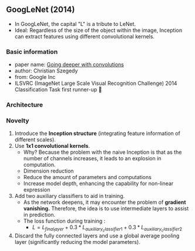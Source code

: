 ## GoogLeNet (2014) 
- In GoogLeNet, the capital "L" is a tribute to LeNet.
- Ideal: Regardless of the size of the object within the image, Inception can extract features using different convolutional kernels.

### Basic information
- paper name: [Going deeper with convolutions](https://arxiv.org/abs/1409.4842)
- author: Christian Szegedy
- from: Google Inc
- ILSVRC (ImageNet Large Scale Visual Recognition Challenge) 2014 Classification Task first runner-up :1st_place_medal:

### Architecture


### Novelty
1. Introduce the **Inception structure** (integrating feature information of different scales).
2. Use **1x1 convolutional kernels**.
   - Why? Because the problem with the naive Inception is that as the number of channels increases, it leads to an explosion in computation.
   - Dimension reduction
   - Reduce the amount of parameters and computations
   - Increase model depth, enhancing the capability for non-linear expression
4. Add two auxiliary classifiers to aid in training.
   - As the network deepens, it may encounter the problem of **gradient vanishing.** Therefore, the idea is to use intermediate layers to assist in prediction.
   - The loss function during training : 
     -  $L = L_{final_layer} + 0.3 * L_{auxiliary_classifier1} + 0.3 * L_{auxiliary_classifier2}$
6. Discard the fully connected layers and use a global average pooling layer (significantly reducing the model parameters).

